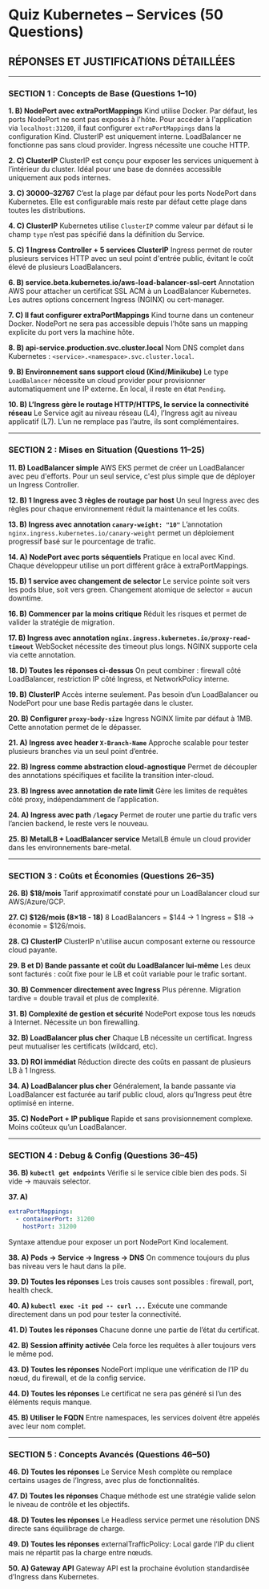 # Quiz Kubernetes – Services (50 Questions)

## RÉPONSES ET JUSTIFICATIONS DÉTAILLÉES

---

### SECTION 1 : Concepts de Base (Questions 1–10)

**1. B) NodePort avec extraPortMappings**
 Kind utilise Docker. Par défaut, les ports NodePort ne sont pas exposés à l'hôte. Pour accéder à l'application via `localhost:31200`, il faut configurer `extraPortMappings` dans la configuration Kind. ClusterIP est uniquement interne. LoadBalancer ne fonctionne pas sans cloud provider. Ingress nécessite une couche HTTP.

**2. C) ClusterIP**
 ClusterIP est conçu pour exposer les services uniquement à l’intérieur du cluster. Idéal pour une base de données accessible uniquement aux pods internes.

**3. C) 30000–32767**
 C’est la plage par défaut pour les ports NodePort dans Kubernetes. Elle est configurable mais reste par défaut cette plage dans toutes les distributions.

**4. C) ClusterIP**
 Kubernetes utilise `ClusterIP` comme valeur par défaut si le champ `type` n’est pas spécifié dans la définition du Service.

**5. C) 1 Ingress Controller + 5 services ClusterIP**
 Ingress permet de router plusieurs services HTTP avec un seul point d'entrée public, évitant le coût élevé de plusieurs LoadBalancers.

**6. B) service.beta.kubernetes.io/aws-load-balancer-ssl-cert**
 Annotation AWS pour attacher un certificat SSL ACM à un LoadBalancer Kubernetes. Les autres options concernent Ingress (NGINX) ou cert-manager.

**7. C) Il faut configurer extraPortMappings**
 Kind tourne dans un conteneur Docker. NodePort ne sera pas accessible depuis l'hôte sans un mapping explicite du port vers la machine hôte.

**8. B) api-service.production.svc.cluster.local**
 Nom DNS complet dans Kubernetes : `<service>.<namespace>.svc.cluster.local`.

**9. B) Environnement sans support cloud (Kind/Minikube)**
 Le type `LoadBalancer` nécessite un cloud provider pour provisionner automatiquement une IP externe. En local, il reste en état `Pending`.

**10. B) L’Ingress gère le routage HTTP/HTTPS, le service la connectivité réseau**
 Le Service agit au niveau réseau (L4), l’Ingress agit au niveau applicatif (L7). L’un ne remplace pas l’autre, ils sont complémentaires.

---

### SECTION 2 : Mises en Situation (Questions 11–25)

**11. B) LoadBalancer simple**
 AWS EKS permet de créer un LoadBalancer avec peu d'efforts. Pour un seul service, c'est plus simple que de déployer un Ingress Controller.

**12. B) 1 Ingress avec 3 règles de routage par host**
 Un seul Ingress avec des règles pour chaque environnement réduit la maintenance et les coûts.

**13. B) Ingress avec annotation `canary-weight: "10"`**
 L’annotation `nginx.ingress.kubernetes.io/canary-weight` permet un déploiement progressif basé sur le pourcentage de trafic.

**14. A) NodePort avec ports séquentiels**
 Pratique en local avec Kind. Chaque développeur utilise un port différent grâce à extraPortMappings.

**15. B) 1 service avec changement de selector**
 Le service pointe soit vers les pods blue, soit vers green. Changement atomique de selector = aucun downtime.

**16. B) Commencer par la moins critique**
 Réduit les risques et permet de valider la stratégie de migration.

**17. B) Ingress avec annotation `nginx.ingress.kubernetes.io/proxy-read-timeout`**
 WebSocket nécessite des timeout plus longs. NGINX supporte cela via cette annotation.

**18. D) Toutes les réponses ci-dessus**
 On peut combiner : firewall côté LoadBalancer, restriction IP côté Ingress, et NetworkPolicy interne.

**19. B) ClusterIP**
 Accès interne seulement. Pas besoin d’un LoadBalancer ou NodePort pour une base Redis partagée dans le cluster.

**20. B) Configurer `proxy-body-size`**
 Ingress NGINX limite par défaut à 1MB. Cette annotation permet de le dépasser.

**21. A) Ingress avec header `X-Branch-Name`**
 Approche scalable pour tester plusieurs branches via un seul point d’entrée.

**22. B) Ingress comme abstraction cloud-agnostique**
 Permet de découpler des annotations spécifiques et facilite la transition inter-cloud.

**23. B) Ingress avec annotation de rate limit**
 Gère les limites de requêtes côté proxy, indépendamment de l’application.

**24. A) Ingress avec path `/legacy`**
 Permet de router une partie du trafic vers l’ancien backend, le reste vers le nouveau.

**25. B) MetalLB + LoadBalancer service**
 MetalLB émule un cloud provider dans les environnements bare-metal.

---

### SECTION 3 : Coûts et Économies (Questions 26–35)

**26. B) \$18/mois**
 Tarif approximatif constaté pour un LoadBalancer cloud sur AWS/Azure/GCP.

**27. C) \$126/mois (8×18 - 18)**
 8 LoadBalancers = \$144 → 1 Ingress = \$18 → économie = \$126/mois.

**28. C) ClusterIP**
 ClusterIP n'utilise aucun composant externe ou ressource cloud payante.

**29. B et D) Bande passante et coût du LoadBalancer lui-même**
 Les deux sont facturés : coût fixe pour le LB et coût variable pour le trafic sortant.

**30. B) Commencer directement avec Ingress**
 Plus pérenne. Migration tardive = double travail et plus de complexité.

**31. B) Complexité de gestion et sécurité**
 NodePort expose tous les nœuds à Internet. Nécessite un bon firewalling.

**32. B) LoadBalancer plus cher**
 Chaque LB nécessite un certificat. Ingress peut mutualiser les certificats (wildcard, etc).

**33. D) ROI immédiat**
 Réduction directe des coûts en passant de plusieurs LB à 1 Ingress.

**34. A) LoadBalancer plus cher**
 Généralement, la bande passante via LoadBalancer est facturée au tarif public cloud, alors qu'Ingress peut être optimisé en interne.

**35. C) NodePort + IP publique**
 Rapide et sans provisionnement complexe. Moins coûteux qu’un LoadBalancer.

---

### SECTION 4 : Debug & Config (Questions 36–45)

**36. B) `kubectl get endpoints`**
 Vérifie si le service cible bien des pods. Si vide → mauvais selector.

**37. A)**

```yaml
extraPortMappings:
  - containerPort: 31200
    hostPort: 31200
```

 Syntaxe attendue pour exposer un port NodePort Kind localement.

**38. A) Pods → Service → Ingress → DNS**
 On commence toujours du plus bas niveau vers le haut dans la pile.

**39. D) Toutes les réponses**
 Les trois causes sont possibles : firewall, port, health check.

**40. A) `kubectl exec -it pod -- curl ...`**
 Exécute une commande directement dans un pod pour tester la connectivité.

**41. D) Toutes les réponses**
 Chacune donne une partie de l’état du certificat.

**42. B) Session affinity activée**
 Cela force les requêtes à aller toujours vers le même pod.

**43. D) Toutes les réponses**
 NodePort implique une vérification de l’IP du nœud, du firewall, et de la config service.

**44. D) Toutes les réponses**
 Le certificat ne sera pas généré si l’un des éléments requis manque.

**45. B) Utiliser le FQDN**
 Entre namespaces, les services doivent être appelés avec leur nom complet.

---

### SECTION 5 : Concepts Avancés (Questions 46–50)

**46. D) Toutes les réponses**
 Le Service Mesh complète ou remplace certains usages de l’Ingress, avec plus de fonctionnalités.

**47. D) Toutes les réponses**
 Chaque méthode est une stratégie valide selon le niveau de contrôle et les objectifs.

**48. D) Toutes les réponses**
 Le Headless service permet une résolution DNS directe sans équilibrage de charge.

**49. D) Toutes les réponses**
 externalTrafficPolicy: Local garde l’IP du client mais ne répartit pas la charge entre nœuds.

**50. A) Gateway API**
 Gateway API est la prochaine évolution standardisée d’Ingress dans Kubernetes.

